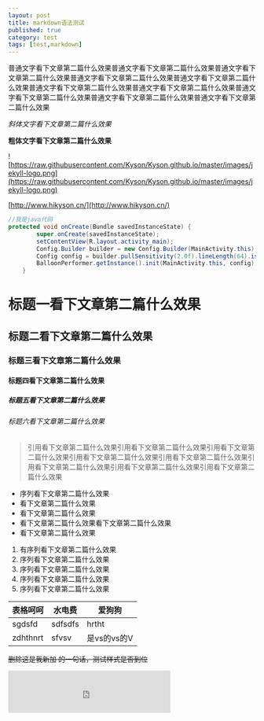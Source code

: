 ```yaml
---
layout: post
title: markdown语法测试
published: true
category: test
tags: [test,markdown]
---
```


普通文字看下文章第二篇什么效果普通文字看下文章第二篇什么效果普通文字看下文章第二篇什么效果普通文字看下文章第二篇什么效果普通文字看下文章第二篇什么效果普通文字看下文章第二篇什么效果普通文字看下文章第二篇什么效果普通文字看下文章第二篇什么效果普通文字看下文章第二篇什么效果普通文字看下文章第二篇什么效果

*斜体文字看下文章第二篇什么效果*

**粗体文字看下文章第二篇什么效果**

![https://raw.githubusercontent.com/Kyson/Kyson.github.io/master/images/jekyll-logo.png](https://raw.githubusercontent.com/Kyson/Kyson.github.io/master/images/jekyll-logo.png)

[http://www.hikyson.cn/](http://www.hikyson.cn/)


```java
//我是java代码
protected void onCreate(Bundle savedInstanceState) {
        super.onCreate(savedInstanceState);
        setContentView(R.layout.activity_main);
        Config.Builder builder = new Config.Builder(MainActivity.this);
        Config config = builder.pullSensitivity(2.0f).lineLength(64).isOnlyDestop(false).flyDuration(3000).balloonCount(6).create();
        BalloonPerformer.getInstance().init(MainActivity.this, config);
    }
```


# 标题一看下文章第二篇什么效果
## 标题二看下文章第二篇什么效果
### 标题三看下文章第二篇什么效果
#### 标题四看下文章第二篇什么效果
##### 标题五看下文章第二篇什么效果
###### 标题六看下文章第二篇什么效果


> 引用看下文章第二篇什么效果引用看下文章第二篇什么效果引用看下文章第二篇什么效果引用看下文章第二篇什么效果引用看下文章第二篇什么效果引用看下文章第二篇什么效果引用看下文章第二篇什么效果引用看下文章第二篇什么效果

- 序列看下文章第二篇什么效果
- 看下文章第二篇什么效果
- 看下文章第二篇什么效果
- 看下文章第二篇什么效果看下文章第二篇什么效果
- 看下文章第二篇什么效果

1. 有序列看下文章第二篇什么效果
2. 序列看下文章第二篇什么效果
3. 序列看下文章第二篇什么效果
4. 序列看下文章第二篇什么效果
5. 序列看下文章第二篇什么效果

|表格呵呵|水电费|爱狗狗|
|---|---|---|
|sgdsfd|sdfsdfs|hrtht|
|zdhthnrt|sfvsv|是vs的vs的V|

~~删除这是我新加 的一句话，测试样式是否到位~~

<iframe frameborder="no" border="0" marginwidth="0" marginheight="0" width=330 height=86 src="http://music.163.com/outchain/player?type=2&id=201900&auto=1&height=66"></iframe>